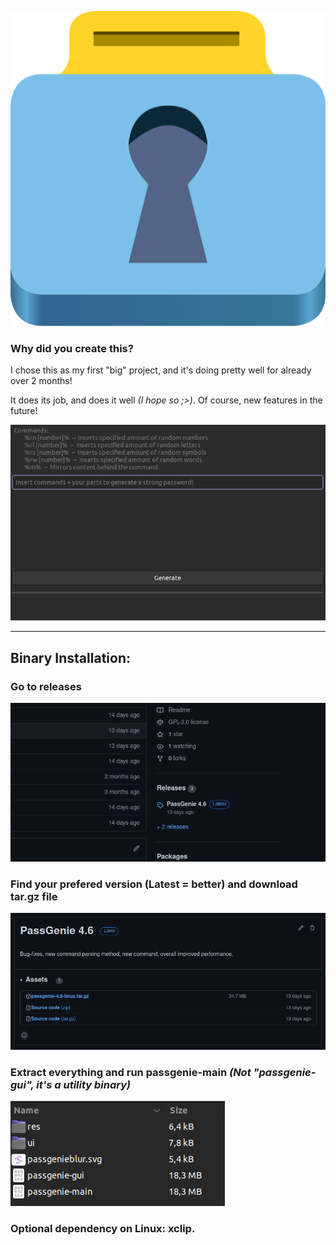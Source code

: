 ![](/images/passgenie.svg)

### Why did you create this?
I chose this as my first "big" project, and it's doing pretty well for already over 2 months!

It does its job, and does it well <i>(I hope so ;>)</i>. Of course, new features in the future!

![](/images/screenshot-passgenie-4.6.png)
***
## Binary Installation:
  ### Go to releases
  ![](/images/releases.png)
  ### Find your prefered version (Latest = better) and download tar.gz file
  ![](/images/release.png)
  ### Extract everything and run passgenie-main <i>(Not "passgenie-gui", it's a utility binary)</i>
  ![](/images/extracted.png)
  
### <b>Optional dependency on Linux: xclip.</b>

